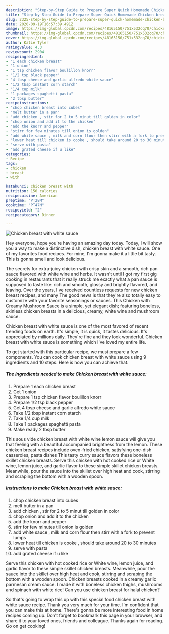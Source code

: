 ```yaml
---
description: "Step-by-Step Guide to Prepare Super Quick Homemade Chicken breast with white sauce"
title: "Step-by-Step Guide to Prepare Super Quick Homemade Chicken breast with white sauce"
slug: 2325-step-by-step-guide-to-prepare-super-quick-homemade-chicken-breast-with-white-sauce
date: 2020-09-19T16:57:39.491Z
image: https://img-global.cpcdn.com/recipes/48165150/751x532cq70/chicken-breast-with-white-sauce-recipe-main-photo.jpg
thumbnail: https://img-global.cpcdn.com/recipes/48165150/751x532cq70/chicken-breast-with-white-sauce-recipe-main-photo.jpg
cover: https://img-global.cpcdn.com/recipes/48165150/751x532cq70/chicken-breast-with-white-sauce-recipe-main-photo.jpg
author: Katie Tyler
ratingvalue: 4.3
reviewcount: 2904
recipeingredient:
- "1 each chicken breast"
- "1 onion"
- "1 tsp chicken flavor boulillon knorr"
- "1/2 tsp black pepper"
- "4 tbsp cheese and garlic alfredo white sauce"
- "1/2 tbsp instant corn starch"
- "1/4 cup milk"
- "1 packages spaghetti pasta"
- "2 tbsp butter"
recipeinstructions:
- "chop chicken breast into cubes"
- "melt butter in a pan"
- "add chicken , stir for 2 to 5 minut till golden in color"
- "chop onion and add it to the chicken"
- "add the knorr and pepper"
- "stirr for few minutes till onion is golden"
- "add white sauce , milk and corn flour then stirr with a fork to prevent lumps"
- "lower heat till chicken is cooke , should take around 20 to 30 minutes"
- "serve with pasta"
- "add grated cheese if u like"
categories:
- Recipe
tags:
- chicken
- breast
- with

katakunci: chicken breast with 
nutrition: 150 calories
recipecuisine: American
preptime: "PT28M"
cooktime: "PT47M"
recipeyield: "2"
recipecategory: Dinner

---
```



![Chicken breast with white sauce](https://img-global.cpcdn.com/recipes/48165150/751x532cq70/chicken-breast-with-white-sauce-recipe-main-photo.jpg)

Hey everyone, hope you're having an amazing day today. Today, I will show you a way to make a distinctive dish, chicken breast with white sauce. One of my favorites food recipes. For mine, I'm gonna make it a little bit tasty. This is gonna smell and look delicious.

The secrets for extra-juicy chicken with crisp skin and a smooth, rich pan sauce flavored with white wine and herbs. It wasn&#39;t until I got my first gig cooking in restaurants that it really struck me exactly what a pan sauce is supposed to taste like: rich and smooth, glossy and brightly flavored, and leaving. Over the years, I&#39;ve received countless requests for new chicken breast recipes, and many The good news is that they&#39;re also totally easy to customize with your favorite seasonings or sauces. This Chicken with Creamy Mushroom Sauce is a simple, yet elegant dish; featuring boneless, skinless chicken breasts in a delicious, creamy, white wine and mushroom sauce.

Chicken breast with white sauce is one of the most favored of recent trending foods on earth. It's simple, it is quick, it tastes delicious. It's appreciated by millions daily. They're fine and they look wonderful. Chicken breast with white sauce is something which I've loved my entire life.


To get started with this particular recipe, we must prepare a few components. You can cook chicken breast with white sauce using 9 ingredients and 10 steps. Here is how you can achieve that.

<!--inarticleads1-->

##### The ingredients needed to make Chicken breast with white sauce:

1. Prepare 1 each chicken breast
1. Get 1 onion
1. Prepare 1 tsp chicken flavor boulillon knorr
1. Prepare 1/2 tsp black pepper
1. Get 4 tbsp cheese and garlic alfredo white sauce
1. Take 1/2 tbsp instant corn starch
1. Take 1/4 cup milk
1. Take 1 packages spaghetti pasta
1. Make ready 2 tbsp butter


This sous vide chicken breast with white wine lemon sauce will give you that feeling with a beautiful accompanied brightness from the lemon. These chicken breast recipes include oven-fried chicken, satisfying one-dish casseroles, pasta dishes This tasty curry sauce flavors these boneless skillet chicken breasts. Serve this chicken with hot cooked rice or White wine, lemon juice, and garlic flavor to these simple skillet chicken breasts. Meanwhile, pour the sauce into the skillet over high heat and cook, stirring and scraping the bottom with a wooden spoon. 

<!--inarticleads2-->

##### Instructions to make Chicken breast with white sauce:

1. chop chicken breast into cubes
1. melt butter in a pan
1. add chicken , stir for 2 to 5 minut till golden in color
1. chop onion and add it to the chicken
1. add the knorr and pepper
1. stirr for few minutes till onion is golden
1. add white sauce , milk and corn flour then stirr with a fork to prevent lumps
1. lower heat till chicken is cooke , should take around 20 to 30 minutes
1. serve with pasta
1. add grated cheese if u like


Serve this chicken with hot cooked rice or White wine, lemon juice, and garlic flavor to these simple skillet chicken breasts. Meanwhile, pour the sauce into the skillet over high heat and cook, stirring and scraping the bottom with a wooden spoon. Chicken breasts cooked in a creamy garlic parmesan cream sauce. I made it with boneless chicken thighs, mushrooms and spinach with white rice! Can you use chicken breast for halal chicken? 

So that's going to wrap this up with this special food chicken breast with white sauce recipe. Thank you very much for your time. I'm confident that you can make this at home. There's gonna be more interesting food in home recipes coming up. Don't forget to bookmark this page in your browser, and share it to your loved ones, friends and colleague. Thanks again for reading. Go on get cooking!
